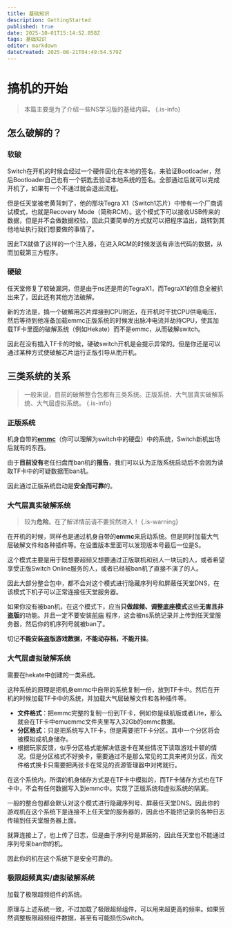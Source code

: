 ```yaml
---
title: 基础知识
description: GettingStarted
published: true
date: 2025-10-01T15:14:52.858Z
tags: 基础知识
editor: markdown
dateCreated: 2025-08-21T04:49:54.579Z
---
```


# 搞机的开始
> 本篇主要是为了介绍一些NS学习版的基础内容。
{.is-info}

## 怎么破解的？
### 软破
Switch在开机的时候会经过一个硬件固化在本地的签名，来验证Bootloader，然后Bootloader自己也有一个钥匙去验证本地系统的签名。全部通过后就可以完成开机了，如果有一个不通过就会退出流程。

但是任天堂被老黄背刺了，他的那块Tegra X1（Switch1芯片）中带有一个厂商调试模式，也就是Recovery Mode（简称RCM）。这个模式下可以接收USB传来的数据，但是并不会做数据校验，因此只要简单的方式就可以把程序溢出，跳转到其他地址执行我们想要做的事情了。

因此TX就做了这样的一个注入器，在进入RCM的时候发送有非法代码的数据，从而加载第三方程序。

### 硬破
任天堂修复了软破漏洞，但是由于ns还是用的TegraX1，而TegraX1的信息全被扒出来了，因此还有其他方法破解。

新的方法是，搞一个破解用芯片焊接到CPU附近，在开机时干扰CPU供电电压，然后等待到他准备加载emmc正版系统的时候发出脉冲电流并劫持CPU，使其加载TF卡里面的破解系统（例如Hekate）而不是emmc，从而破解switch。

因此在没有插入TF卡的时候，硬破switch开机是会提示异常的。但是你还是可以通过某种方式使破解芯片运行正版引导从而开机。

## 三类系统的关系
> 一般来说，目前的破解整合包都有三类系统。正版系统、大气层真实破解系统、大气层虚拟系统。
{.is-info}

### 正版系统
机身自带的[**emmc**](https://baike.baidu.com/item/eMMC/117849)（你可以理解为switch中的硬盘）中的系统，Switch新机出场后就有的东西。

由于**目前没有**老任扫盘而ban机的**报告**，我们可以认为正版系统启动后不会因为读取TF卡中的可疑数据而ban机。

因此通过正版系统启动是**安全而可靠**的。

### 大气层真实破解系统
> 较为**危险**。在了解详情前请不要贸然进入！
{.is-warning}

在开机的时候，同样也是通过机身自带的**emmc**来启动系统。但是同时加载大气层破解文件和各种插件等。在设置版本里面可以发现版本号最后一位是S。

这个模式主要是用于既想要超频又想要通过正版联机和别人一块玩的人，或者希望享受正版Switch Online服务的人，或者已经被ban机了直接不演了的人。

因此大部分整合包中，都不会对这个模式进行隐藏序列号和屏蔽任天堂DNS，在该模式下机子可以正常连接任天堂服务器。

如果你没有被ban机，在这个模式下，应当**只做超频、调整底座模式**这些**无害且非盗版**的功能。并且一定不要安装[前端](https://nsw.awa.cool/e/zh/Getting%20Started) 程序，这会被ns系统记录并上传到任天堂服务器，然后你的机序列号就被ban了。

切记**不能安装盗版游戏数据，不能动存档，不能开挂**。

### 大气层虚拟破解系统
需要在hekate中创建的一类系统。

这种系统的原理是把机身emmc中自带的系统复制一份，放到TF卡中。然后在开机的时候加载TF卡中的系统，并加载大气层破解文件和各种插件等。

- **文件格式**：把emmc完整的复制一份到TF卡，例如你是续航版或者Lite，那么就会在TF卡中emuemmc文件夹里写入32Gb的emmc数据。
- **分区格式**：只是把系统写入TF卡，但是需要把TF卡分区。其中一个分区将会被模拟成机身储存。
- 根据玩家反馈，似乎分区格式能解决低速卡在某些情况下读取游戏卡顿的情况。但是分区格式不好换卡，需要通过不是那么常见的工具来拷贝分区，而文件格式换卡只需要把两张卡在常见的资源管理器中对拷就行。

在这个系统内，所谓的机身储存方式是在TF卡中模拟的，而TF卡储存方式也在TF卡中，不会有任何数据写入到emmc中。实现了正版系统和虚拟系统的隔离。

一般的整合包都会默认对这个模式进行隐藏序列号、屏蔽任天堂DNS。因此你的游戏机在这个系统下是连接不上任天堂的服务器的，因此也不能把记录的各种日志传输到任天堂服务器上面。

就算连接上了，也上传了日志，但是由于序列号是屏蔽的，因此任天堂也不能通过序列号来ban你的机。

因此你的机在这个系统下是安全可靠的。

### 极限超频真实/虚拟破解系统
加载了极限超频组件的系统。

原理与上述系统一致，不过加载了极限超频组件，可以用来超更高的频率。如果贸然调整极限超频组件数据，甚至有可能损伤Switch。


